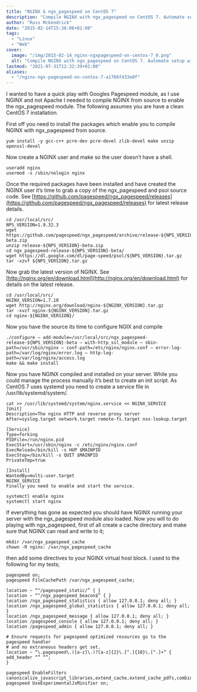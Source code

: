 ```yaml
---
title: "NGINX & ngx_pagespeed on CentOS 7"
description: "Compile NGINX with ngx_pagespeed on CentOS 7. Automate setup with init script. Configure NGINX for ngx_pagespeed to enhance performance."
author: "Russ Mckendrick"
date: "2015-02-14T15:36:06+01:00"
tags:
  - "Linux"
  - "Web"
cover:
  image: "/img/2015-02-14_nginx-ngxpagespeed-on-centos-7_0.png"
  alt: "Compile NGINX with ngx_pagespeed on CentOS 7. Automate setup with init script. Configure NGINX for ngx_pagespeed to enhance performance."
lastmod: "2021-07-31T12:32:39+01:00"
aliases:
  - "/nginx-ngx-pagespeed-on-centos-7-a1766f433e0f"
---
```


I wanted to have a quick play with Googles Pagespeed module, as I use NGINX and not Apache I needed to compile NGINX from source to enable the ngx_pagespeed module. The following assumes you are have a clean CentOS 7 installation.

First off you need to install the packages which enable you to compile NGINX with ngx_pagespeed from source.

```
yum install -y gcc-c++ pcre-dev pcre-devel zlib-devel make unzip openssl-devel
```

Now create a NGINX user and make so the user doesn’t have a shell.

```
useradd nginx
usermod -s /sbin/nologin nginx
```

Once the required packages have been installed and have created the NGINX user it’s time to grab a copy of the ngx_pagespeed and psol source code. See [https://github.com/pagespeed/ngx_pagespeed/releases](https://github.com/pagespeed/ngx_pagespeed/releases) for latest release details.

```
cd /usr/local/src/
NPS_VERSION=1.9.32.3
wget https://github.com/pagespeed/ngx_pagespeed/archive/release-${NPS_VERSION}-beta.zip
unzip release-${NPS_VERSION}-beta.zip
cd ngx_pagespeed-release-${NPS_VERSION}-beta/
wget https://dl.google.com/dl/page-speed/psol/${NPS_VERSION}.tar.gz
tar -xzvf ${NPS_VERSION}.tar.gz
```

Now grab the latest version of NGINX. See [http://nginx.org/en/download.html](http://nginx.org/en/download.html) for details on the latest release.

```
cd /usr/local/src/
NGINX_VERSION=1.7.10
wget http://nginx.org/download/nginx-${NGINX_VERSION}.tar.gz
tar -xvzf nginx-${NGINX_VERSION}.tar.gz
cd nginx-${NGINX_VERSION}/
```

Now you have the source its time to configure NGIX and compile

```
./configure — add-module=/usr/local/src/ngx_pagespeed-release-${NPS_VERSION}-beta — with-http_ssl_module — sbin-path=/usr/sbin/nginx — conf-path=/etc/nginx/nginx.conf — error-log-path=/var/log/nginx/error.log — http-log-path=/var/log/nginx/access.log
make && make install
```

Now you have NGINX compiled and installed on your server. While you could manage the process manually it’s best to create an init script. As CentOS 7 uses systemd you need to create a service file in /usr/lib/systemd/system/.

```
cat >> /usr/lib/systemd/system/nginx.service << NGINX_SERVICE
[Unit]
Description=The nginx HTTP and reverse proxy server
After=syslog.target network.target remote-fs.target nss-lookup.target

[Service]
Type=forking
PIDFile=/run/nginx.pid
ExecStart=/usr/sbin/nginx -c /etc/nginx/nginx.conf
ExecReload=/bin/kill -s HUP $MAINPID
ExecStop=/bin/kill -s QUIT $MAINPID
PrivateTmp=true

[Install]
WantedBy=multi-user.target
NGINX_SERVICE
Finally you need to enable and start the service.

systemctl enable nginx
systemctl start nginx
```

If everything has gone as expected you should have NGINX running your server with the ngx_pagespeed module also loaded. Now you will to do playing with ngx_pagespeed, first of all create a cache directory and make sure that NGINX can read and write to it;

```
mkdir /var/ngx_pagespeed_cache
chown -R nginx: /var/ngx_pagespeed_cache
```

then add some directives to your NGINX virtual host block. I used to the following for my tests;

```
pagespeed on;
pagespeed FileCachePath /var/ngx_pagespeed_cache;

location ~ “^/pagespeed_static/” { }
location ~ “^/ngx_pagespeed_beacon$” { }
location /ngx_pagespeed_statistics { allow 127.0.0.1; deny all; }
location /ngx_pagespeed_global_statistics { allow 127.0.0.1; deny all; }
location /ngx_pagespeed_message { allow 127.0.0.1; deny all; }
location /pagespeed_console { allow 127.0.0.1; deny all; }
location /pagespeed_admin { allow 127.0.0.1; deny all; }

# Ensure requests for pagespeed optimized resources go to the pagespeed handler
# and no extraneous headers get set.
location ~ “\.pagespeed\.([a-z]\.)?[a-z]{2}\.[^.]{10}\.[^.]+” {
add_header “” “”;
}

pagespeed EnableFilters canonicalize_javascript_libraries,extend_cache,extend_cache_pdfs,combine_css,combine_javascript,move_css_above_scripts,insert_dns_prefetch,rewrite_javascript,rewrite_images,prioritize_critical_css,rewrite_css,rewrite_style_attributes,convert_meta_tags,lazyload_images,collapse_whitespace,move_css_to_head,remove_comments,remove_quotes,inline_css,inline_javascript;
pagespeed UseExperimentalJsMinifier on;
```